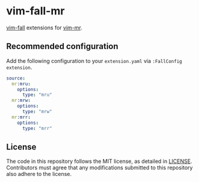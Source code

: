 # vim-fall-mr

[vim-fall] extensions for [vim-mr].

[vim-fall]: https://github.com/lambdalisue/vim-fall
[vim-mr]: https://github.com/lambdalisue/vim-mr

## Recommended configuration

Add the following configuration to your `extension.yaml` via `:FallConfig extension`.

```yaml
source:
  mr:mru:
    options:
      type: "mru"
  mr:mrw:
    options:
      type: "mrw"
  mr:mrr:
    options:
      type: "mrr"
```

## License

The code in this repository follows the MIT license, as detailed in
[LICENSE](./LICENSE). Contributors must agree that any modifications submitted
to this repository also adhere to the license.
